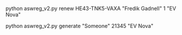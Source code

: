 python aswreg_v2.py renew HE43-TNK5-VAXA "Fredik Gadnell" 1 "EV Nova"

python aswreg_v2.py generate "Someone" 21345 "EV Nova"
